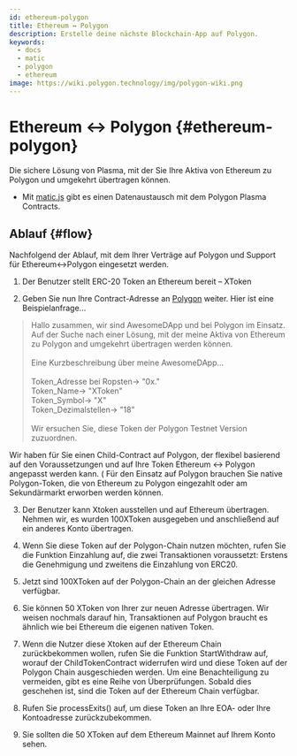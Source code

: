 ```yaml
---
id: ethereum-polygon
title: Ethereum ↔ Polygon
description: Erstelle deine nächste Blockchain-App auf Polygon.
keywords:
  - docs
  - matic
  - polygon
  - ethereum
image: https://wiki.polygon.technology/img/polygon-wiki.png
---
```


# Ethereum ↔ Polygon {#ethereum-polygon}

Die sichere Lösung von Plasma, mit der Sie Ihre Aktiva von Ethereum zu Polygon und umgekehrt übertragen können.
* Mit [matic.js](https://github.com/maticnetwork/matic.js) gibt es einen Datenaustausch mit dem Polygon Plasma Contracts.

## Ablauf {#flow}
Nachfolgend der Ablauf, mit dem Ihrer Verträge auf Polygon und Support für Ethereum↔Polygon eingesetzt werden.

1. Der Benutzer stellt ERC-20 Token an Ethereum bereit – XToken

2. Geben Sie nun Ihre Contract-Adresse an [Polygon](https://t.me/joinchat/HkoSvlDKW0qKs_kK4Ow0hQ) weiter. Hier ist eine Beispielanfrage...

> Hallo zusammen, wir sind AwesomeDApp und bei Polygon im Einsatz. Auf der Suche nach einer Lösung, mit der meine Aktiva von Ethereum zu Polygon and umgekehrt übertragen werden können. <br/><br/>
> Eine Kurzbeschreibung über meine AwesomeDApp...<br/><br/>
> Token_Adresse bei Ropsten-> "0x."
> <br/>Token_Name-> "XToken"<br/>
> Token_Symbol-> "X"<br/>
> Token_Dezimalstellen-> "18"<br/><br/>
> Wir ersuchen Sie, diese Token der Polygon Testnet Version zuzuordnen.<br/>

Wir haben für Sie einen Child-Contract auf Polygon, der flexibel basierend auf den Voraussetzungen und auf Ihre Token Ethereum ↔ Polygon angepasst werden kann. ( Für den Einsatz auf Polygon brauchen Sie native Polygon-Token, die von Ethereum zu Polygon eingezahlt oder am Sekundärmarkt erworben werden können.

3. Der Benutzer kann Xtoken ausstellen und auf Ethereum übertragen. Nehmen wir, es wurden 100XToken ausgegeben und anschließend auf ein anderes Konto übertragen.

4. Wenn Sie diese Token auf der Polygon-Chain nutzen möchten, rufen Sie die Funktion Einzahlung auf, die zwei Transaktionen voraussetzt: Erstens die Genehmigung und zweitens die Einzahlung von ERC20.

5. Jetzt sind 100XToken auf der Polygon-Chain an der gleichen Adresse verfügbar.

6. Sie können 50 XToken von Ihrer zur neuen Adresse übertragen. Wir weisen nochmals darauf hin, Transaktionen auf Polygon braucht es ähnlich wie bei Ethereum die eigenen nativen Token.

7. Wenn die Nutzer diese Xtoken auf der Ethereum Chain zurückbekommen wollen, rufen Sie die Funktion StartWithdraw auf, worauf der ChildTokenContract widerrufen wird und diese Token auf der Polygon Chain ausgeschieden werden. Um eine Benachteiligung zu vermeiden, gibt es eine Reihe von Überprüfungen. Sobald dies geschehen ist, sind die Token auf der Ethereum Chain verfügbar.

8. Rufen Sie processExits() auf, um diese Token an Ihre EOA- oder Ihre Kontoadresse zurückzubekommen.

9. Sie sollten die 50 XToken auf dem Ethereum Mainnet auf Ihrem Konto sehen.
